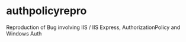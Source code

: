 # authpolicyrepro
Reproduction of Bug involving IIS / IIS Express, AuthorizationPolicy and Windows Auth
